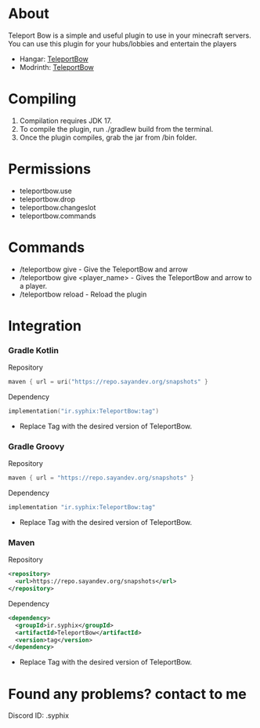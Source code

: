 # About
Teleport Bow is a simple and useful plugin to use in your minecraft servers. You can use this plugin for your hubs/lobbies and entertain the players

* Hangar: [TeleportBow](https://hangar.papermc.io/SyphiX/TeleportBow)
* Modrinth: [TeleportBow](https://modrinth.com/plugin/teleportbow)


# Compiling
1. Compilation requires JDK 17.
2. To compile the plugin, run ./gradlew build from the terminal.
3. Once the plugin compiles, grab the jar from /bin folder.

# Permissions
* teleportbow.use
*  teleportbow.drop
* teleportbow.changeslot
* teleportbow.commands

# Commands
* /teleportbow give - Give the TeleportBow and arrow
* /teleportbow give <player_name> - Gives the TeleportBow and arrow to a player.
* /teleportbow reload - Reload the plugin

# Integration
### **Gradle Kotlin**

Repository
```gradle.kts
maven { url = uri("https://repo.sayandev.org/snapshots" }
```
Dependency
```gradle.kts
implementation("ir.syphix:TeleportBow:tag")
```
* Replace Tag with the desired version of TeleportBow.

### **Gradle Groovy**

Repository
```gradle
maven { url = "https://repo.sayandev.org/snapshots" }
```
Dependency
```gradle
implementation "ir.syphix:TeleportBow:tag"
```
* Replace Tag with the desired version of TeleportBow.

### **Maven**

Repository
```xml
<repository>
  <url>https://repo.sayandev.org/snapshots</url>
</repository>
```
Dependency
```xml
<dependency>
  <groupId>ir.syphix</groupId>
  <artifactId>TeleportBow</artifactId>
  <version>tag</version>
</dependency>
```
* Replace Tag with the desired version of TeleportBow.

# Found any problems? contact to me
Discord ID: .syphix
